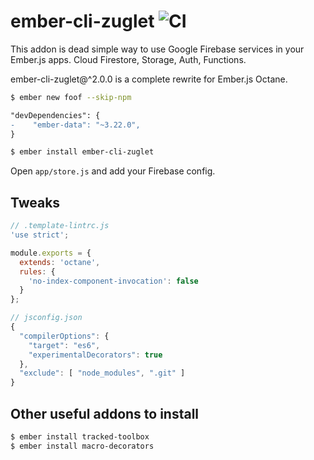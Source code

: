 # ember-cli-zuglet ![CI](https://github.com/ampatspell/ember-cli-zuglet/workflows/CI/badge.svg)

This addon is dead simple way to use Google Firebase services in your Ember.js apps. Cloud Firestore, Storage, Auth, Functions.

ember-cli-zuglet@^2.0.0 is a complete rewrite for Ember.js Octane.

``` bash
$ ember new foof --skip-npm
```

``` diff
"devDependencies": {
-    "ember-data": "~3.22.0",
}
```

``` bash
$ ember install ember-cli-zuglet
```

Open `app/store.js` and add your Firebase config.

## Tweaks

``` javascript
// .template-lintrc.js
'use strict';

module.exports = {
  extends: 'octane',
  rules: {
    'no-index-component-invocation': false
  }
};
```

``` javascript
// jsconfig.json
{
  "compilerOptions": {
    "target": "es6",
    "experimentalDecorators": true
  },
  "exclude": [ "node_modules", ".git" ]
}
```

## Other useful addons to install

``` bash
$ ember install tracked-toolbox
$ ember install macro-decorators
```
